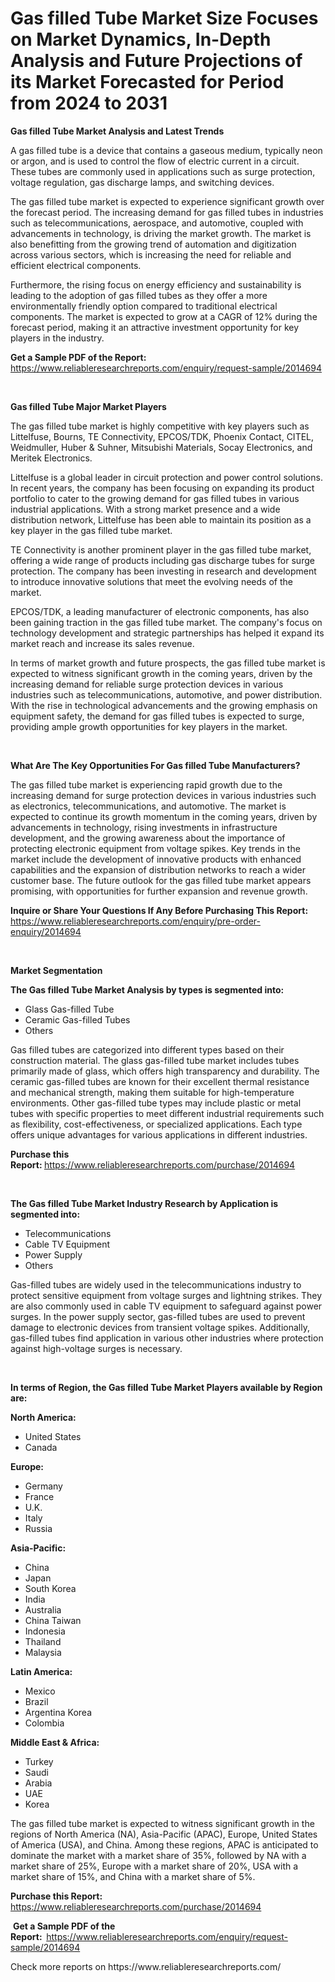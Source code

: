 <p><h1>Gas filled Tube Market Size Focuses on Market Dynamics, In-Depth Analysis and Future Projections of its Market Forecasted for Period from 2024 to 2031</h1></p><p><strong>Gas filled Tube Market Analysis and Latest Trends</strong></p>
<p><p>A gas filled tube is a device that contains a gaseous medium, typically neon or argon, and is used to control the flow of electric current in a circuit. These tubes are commonly used in applications such as surge protection, voltage regulation, gas discharge lamps, and switching devices.</p><p>The gas filled tube market is expected to experience significant growth over the forecast period. The increasing demand for gas filled tubes in industries such as telecommunications, aerospace, and automotive, coupled with advancements in technology, is driving the market growth. The market is also benefitting from the growing trend of automation and digitization across various sectors, which is increasing the need for reliable and efficient electrical components.</p><p>Furthermore, the rising focus on energy efficiency and sustainability is leading to the adoption of gas filled tubes as they offer a more environmentally friendly option compared to traditional electrical components. The market is expected to grow at a CAGR of 12% during the forecast period, making it an attractive investment opportunity for key players in the industry.</p></p>
<p><strong>Get a Sample PDF of the Report:&nbsp;</strong> <a href="https://www.reliableresearchreports.com/enquiry/request-sample/2014694">https://www.reliableresearchreports.com/enquiry/request-sample/2014694</a></p>
<p>&nbsp;</p>
<p><strong>Gas filled Tube Major Market Players</strong></p>
<p><p>The gas filled tube market is highly competitive with key players such as Littelfuse, Bourns, TE Connectivity, EPCOS/TDK, Phoenix Contact, CITEL, Weidmuller, Huber & Suhner, Mitsubishi Materials, Socay Electronics, and Meritek Electronics.</p><p>Littelfuse is a global leader in circuit protection and power control solutions. In recent years, the company has been focusing on expanding its product portfolio to cater to the growing demand for gas filled tubes in various industrial applications. With a strong market presence and a wide distribution network, Littelfuse has been able to maintain its position as a key player in the gas filled tube market.</p><p>TE Connectivity is another prominent player in the gas filled tube market, offering a wide range of products including gas discharge tubes for surge protection. The company has been investing in research and development to introduce innovative solutions that meet the evolving needs of the market.</p><p>EPCOS/TDK, a leading manufacturer of electronic components, has also been gaining traction in the gas filled tube market. The company's focus on technology development and strategic partnerships has helped it expand its market reach and increase its sales revenue.</p><p>In terms of market growth and future prospects, the gas filled tube market is expected to witness significant growth in the coming years, driven by the increasing demand for reliable surge protection devices in various industries such as telecommunications, automotive, and power distribution. With the rise in technological advancements and the growing emphasis on equipment safety, the demand for gas filled tubes is expected to surge, providing ample growth opportunities for key players in the market.</p></p>
<p>&nbsp;</p>
<p><strong>What Are The Key Opportunities For Gas filled Tube Manufacturers?</strong></p>
<p><p>The gas filled tube market is experiencing rapid growth due to the increasing demand for surge protection devices in various industries such as electronics, telecommunications, and automotive. The market is expected to continue its growth momentum in the coming years, driven by advancements in technology, rising investments in infrastructure development, and the growing awareness about the importance of protecting electronic equipment from voltage spikes. Key trends in the market include the development of innovative products with enhanced capabilities and the expansion of distribution networks to reach a wider customer base. The future outlook for the gas filled tube market appears promising, with opportunities for further expansion and revenue growth.</p></p>
<p><strong>Inquire or Share Your Questions If Any Before Purchasing This Report:</strong> <a href="https://www.reliableresearchreports.com/enquiry/pre-order-enquiry/2014694">https://www.reliableresearchreports.com/enquiry/pre-order-enquiry/2014694</a></p>
<p>&nbsp;</p>
<p><strong>Market Segmentation</strong></p>
<p><strong>The Gas filled Tube Market Analysis by types is segmented into:</strong></p>
<p><ul><li>Glass Gas-filled Tube</li><li>Ceramic Gas-filled Tubes</li><li>Others</li></ul></p>
<p><p>Gas filled tubes are categorized into different types based on their construction material. The glass gas-filled tube market includes tubes primarily made of glass, which offers high transparency and durability. The ceramic gas-filled tubes are known for their excellent thermal resistance and mechanical strength, making them suitable for high-temperature environments. Other gas-filled tube types may include plastic or metal tubes with specific properties to meet different industrial requirements such as flexibility, cost-effectiveness, or specialized applications. Each type offers unique advantages for various applications in different industries.</p></p>
<p><strong>Purchase this Report:&nbsp;</strong><a href="https://www.reliableresearchreports.com/purchase/2014694">https://www.reliableresearchreports.com/purchase/2014694</a></p>
<p>&nbsp;</p>
<p><strong>The Gas filled Tube Market Industry Research by Application is segmented into:</strong></p>
<p><ul><li>Telecommunications</li><li>Cable TV Equipment</li><li>Power Supply</li><li>Others</li></ul></p>
<p><p>Gas-filled tubes are widely used in the telecommunications industry to protect sensitive equipment from voltage surges and lightning strikes. They are also commonly used in cable TV equipment to safeguard against power surges. In the power supply sector, gas-filled tubes are used to prevent damage to electronic devices from transient voltage spikes. Additionally, gas-filled tubes find application in various other industries where protection against high-voltage surges is necessary.</p></p>
<p>&nbsp;</p>
<p><strong>In terms of Region, the Gas filled Tube Market Players available by Region are:</strong></p>
<p>
    <p> <strong> North America: </strong>
        <ul>
            <li>United States</li>
            <li>Canada</li>
        </ul>
        </p> 
    <p> <strong> Europe: </strong>
        <ul>
            <li>Germany</li>
            <li>France</li>
            <li>U.K.</li>
            <li>Italy</li>
            <li>Russia</li>
        </ul>
        </p> 
    <p> <strong> Asia-Pacific: </strong>
        <ul>
            <li>China</li>
            <li>Japan</li>
            <li>South Korea</li>
            <li>India</li>
            <li>Australia</li>
            <li>China Taiwan</li>
            <li>Indonesia</li>
            <li>Thailand</li>
            <li>Malaysia</li>
        </ul>
        </p> 
    <p> <strong> Latin America: </strong>
        <ul>
            <li>Mexico</li>
            <li>Brazil</li>
            <li>Argentina Korea</li>
            <li>Colombia</li>
        </ul>
        </p> 
    <p> <strong> Middle East & Africa: </strong>
        <ul>
            <li>Turkey</li>
            <li>Saudi</li>
            <li>Arabia</li>
            <li>UAE</li>
            <li>Korea</li>
        </ul>
    </p>
    </p>
<p><p>The gas filled tube market is expected to witness significant growth in the regions of North America (NA), Asia-Pacific (APAC), Europe, United States of America (USA), and China. Among these regions, APAC is anticipated to dominate the market with a market share of 35%, followed by NA with a market share of 25%, Europe with a market share of 20%, USA with a market share of 15%, and China with a market share of 5%.</p></p>
<p><strong>Purchase this Report: </strong><a href="https://www.reliableresearchreports.com/purchase/2014694">https://www.reliableresearchreports.com/purchase/2014694</a></p>
<p>&nbsp;<strong>Get a Sample PDF of the Report:&nbsp;&nbsp;</strong><a href="https://www.reliableresearchreports.com/enquiry/request-sample/2014694">https://www.reliableresearchreports.com/enquiry/request-sample/2014694</a></p>
<p><strong></strong></p>
<p>Check more reports on https://www.reliableresearchreports.com/</p>